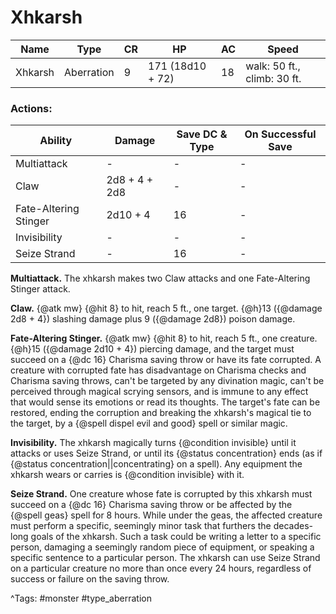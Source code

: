 # Xhkarsh

| Name | Type | CR | HP | AC | Speed |
|------|------|----|----|----|-------|
| Xhkarsh | Aberration | 9 | 171 (18d10 + 72) | 18 | walk: 50 ft., climb: 30 ft. |

### Actions:

| Ability | Damage | Save DC & Type | On Successful Save |
|---------|--------|----------------|--------------------|
| Multiattack | - | - | - |
| Claw | 2d8 + 4 + 2d8 | - | - |
| Fate-Altering Stinger | 2d10 + 4 | 16 | - |
| Invisibility | - | - | - |
| Seize Strand | - | 16 | - |


**Multiattack.** The xhkarsh makes two Claw attacks and one Fate-Altering Stinger attack.

**Claw.** {@atk mw} {@hit 8} to hit, reach 5 ft., one target. {@h}13 ({@damage 2d8 + 4}) slashing damage plus 9 ({@damage 2d8}) poison damage.

**Fate-Altering Stinger.** {@atk mw} {@hit 8} to hit, reach 5 ft., one creature. {@h}15 ({@damage 2d10 + 4}) piercing damage, and the target must succeed on a {@dc 16} Charisma saving throw or have its fate corrupted. A creature with corrupted fate has disadvantage on Charisma checks and Charisma saving throws, can't be targeted by any divination magic, can't be perceived through magical scrying sensors, and is immune to any effect that would sense its emotions or read its thoughts. The target's fate can be restored, ending the corruption and breaking the xhkarsh's magical tie to the target, by a {@spell dispel evil and good} spell or similar magic.

**Invisibility.** The xhkarsh magically turns {@condition invisible} until it attacks or uses Seize Strand, or until its {@status concentration} ends (as if {@status concentration||concentrating} on a spell). Any equipment the xhkarsh wears or carries is {@condition invisible} with it.

**Seize Strand.** One creature whose fate is corrupted by this xhkarsh must succeed on a {@dc 16} Charisma saving throw or be affected by the {@spell geas} spell for 8 hours. While under the geas, the affected creature must perform a specific, seemingly minor task that furthers the decades-long goals of the xhkarsh. Such a task could be writing a letter to a specific person, damaging a seemingly random piece of equipment, or speaking a specific sentence to a particular person. The xhkarsh can use Seize Strand on a particular creature no more than once every 24 hours, regardless of success or failure on the saving throw.

^Tags: #monster #type_aberration
